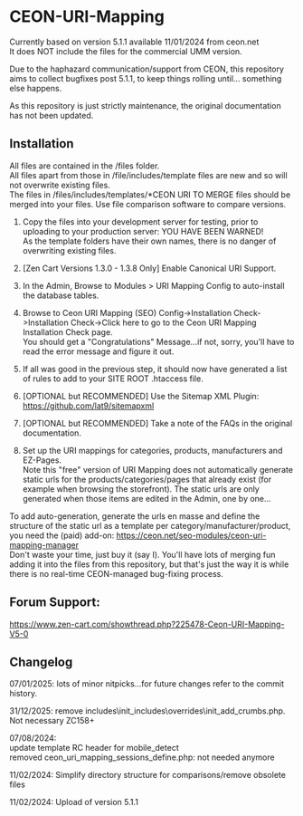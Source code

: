 # CEON-URI-Mapping
Currently based on version 5.1.1 available 11/01/2024 from ceon.net  
It does NOT include the files for the commercial UMM version.

Due to the haphazard communication/support from CEON, this repository aims to collect bugfixes post 5.1.1, to keep things rolling until... something else happens.

As this repository is just strictly maintenance, the original documentation has not been updated.

## Installation
All files are contained in the /files folder.  
All files apart from those in /file/includes/template files are new and so will not overwrite existing files.  
The files in /files/includes/templates/*CEON URI TO MERGE files should be merged into your files. Use file comparison software to compare versions.


1. Copy the files into your development server for testing, prior to uploading to your production server: YOU HAVE BEEN WARNED!  
As the template folders have their own names, there is no danger of overwriting existing files.

1. [Zen Cart Versions 1.3.0 - 1.3.8 Only] Enable Canonical URI Support.

1. In the Admin, Browse to Modules > URI Mapping Config to auto-install the database tables. 

1. Browse to Ceon URI Mapping (SEO) Config->Installation Check->Installation Check->Click here to go to the Ceon URI Mapping Installation Check page.  
You should get a "Congratulations" Message...if not, sorry, you'll have to read the error message and figure it out.

1. If all was good in the previous step, it should now have generated a list of rules to add to your SITE ROOT .htaccess file.  

1. [OPTIONAL but RECOMMENDED] Use the Sitemap XML Plugin: https://github.com/lat9/sitemapxml

1. [OPTIONAL but RECOMMENDED] Take a note of the FAQs in the original documentation.

1. Set up the URI mappings for categories, products, manufacturers and EZ-Pages.  
Note this "free" version of URI Mapping does not automatically generate static urls for the products/categories/pages that already exist (for example when browsing the storefront). The static urls are only generated when those items are edited in the Admin, one by one...

To add auto-generation, generate the urls en masse and define the structure of the static url as a template per category/manufacturer/product, you need the (paid) add-on: https://ceon.net/seo-modules/ceon-uri-mapping-manager  
Don't waste your time, just buy it (say I). You'll have lots of merging fun adding it into the files from this repository, but that's just the way it is while there is no real-time CEON-managed bug-fixing process.

## Forum Support:
https://www.zen-cart.com/showthread.php?225478-Ceon-URI-Mapping-V5-0

## Changelog
07/01/2025: lots of minor nitpicks...for future changes refer to the commit history.

31/12/2025: remove includes\init_includes\overrides\init_add_crumbs.php. Not necessary ZC158+

07/08/2024:  
update template RC header for mobile_detect  
removed ceon_uri_mapping_sessions_define.php: not needed anymore

11/02/2024: Simplify directory structure for comparisons/remove obsolete files

11/02/2024: Upload of version 5.1.1
